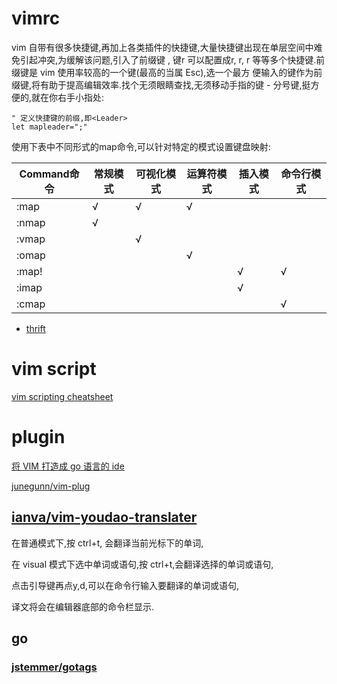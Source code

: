 # vimrc
vim 自带有很多快捷键,再加上各类插件的快捷键,大量快捷键出现在单层空间中难免引起冲突,为缓解该问题,引入了前缀键 <leader>,
键r 可以配置成r, <leader>r, <leader><leader>r 等等多个快捷键.前缀键是 vim 使用率较高的一个键(最高的当属 Esc),选一个最方
便输入的键作为前缀键,将有助于提高编辑效率.找个无须眼睛查找,无须移动手指的键 - 分号键,挺方便的,就在你右手小指处:
```vim
" 定义快捷键的前缀,即<Leader>
let mapleader=";"
```

使用下表中不同形式的map命令,可以针对特定的模式设置键盘映射:

|Command命令  |常规模式|  可视化模式  |运算符模式  |插入模式|  命令行模式 |
|------------|-------|------------|---------|-----|------|
|:map  |√|  √|  √|  ||
|:nmap|  √  ||||  |
|:vmap  ||  √  ||||
|:omap|||      √    |||
|:map!  ||||      √  |√|
|:imap  ||||      √  ||
|:cmap||||          |√|


- [thrift](https://github.com/solarnz/thrift.vim)

# vim script
[vim scripting cheatsheet](https://devhints.io/vimscript)

# plugin
[将 VIM 打造成 go 语言的 ide](https://learnku.com/articles/24924)

[junegunn/vim-plug](https://github.com/junegunn/vim-plug)

## [ianva/vim-youdao-translater](https://github.com/ianva/vim-youdao-translater)
在普通模式下,按 ctrl+t, 会翻译当前光标下的单词,

在 visual 模式下选中单词或语句,按 ctrl+t,会翻译选择的单词或语句,

点击引导键再点y,d,可以在命令行输入要翻译的单词或语句,

译文将会在编辑器底部的命令栏显示.

## go
### [jstemmer/gotags](https://github.com/jstemmer/gotags)

